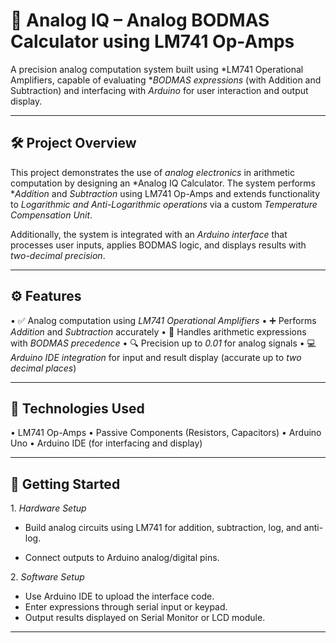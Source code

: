 # 🔢 Analog IQ – Analog BODMAS Calculator using LM741 Op-Amps

A precision analog computation system built using *LM741 Operational Amplifiers, capable of evaluating **BODMAS expressions* (with Addition and Subtraction) and interfacing with *Arduino* for user interaction and output display.

---

## 🛠️ Project Overview

This project demonstrates the use of *analog electronics* in arithmetic computation by designing an *Analog IQ Calculator. The system performs **Addition* and *Subtraction* using LM741 Op-Amps and extends functionality to *Logarithmic and Anti-Logarithmic operations* via a custom *Temperature Compensation Unit*.

Additionally, the system is integrated with an *Arduino interface* that processes user inputs, applies BODMAS logic, and displays results with *two-decimal precision*.

---

## ⚙️ Features

•⁠  ⁠✅ Analog computation using *LM741 Operational Amplifiers*
•⁠  ⁠➕ Performs *Addition* and *Subtraction* accurately
•⁠  ⁠📐 Handles arithmetic expressions with *BODMAS precedence*
•⁠  ⁠🔍 Precision up to *0.01* for analog signals
•⁠  ⁠💻 *Arduino IDE integration* for input and result display (accurate up to *two decimal places*)

---

## 🔧 Technologies Used

•⁠  ⁠LM741 Op-Amps
•⁠  ⁠Passive Components (Resistors, Capacitors)
•⁠  ⁠Arduino Uno
•⁠  ⁠Arduino IDE (for interfacing and display)

---

## 🚀 Getting Started

1.⁠ ⁠*Hardware Setup*

   * Build analog circuits using LM741 for addition, subtraction, log, and anti-log.
   
   * Connect outputs to Arduino analog/digital pins.

2.⁠ ⁠*Software Setup*

   * Use Arduino IDE to upload the interface code.
   * Enter expressions through serial input or keypad.
   * Output results displayed on Serial Monitor or LCD module.

---

